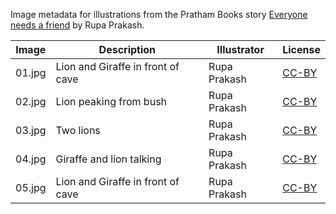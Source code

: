 Image metadata for illustrations from the Pratham Books story [Everyone needs a friend](https://storyweaver.org.in/stories/3965-everyone-needs-a-friend) by Rupa Prakash.

Image | Description | Illustrator | License
----- | ----------- | ----------- | -------
01.jpg | Lion and Giraffe in front of cave | Rupa Prakash | [CC-BY](https://creativecommons.org/licenses/by/4.0/)
02.jpg | Lion peaking from bush | Rupa Prakash | [CC-BY](https://creativecommons.org/licenses/by/4.0/)
03.jpg | Two lions | Rupa Prakash | [CC-BY](https://creativecommons.org/licenses/by/4.0/)
04.jpg | Giraffe and lion talking | Rupa Prakash | [CC-BY](https://creativecommons.org/licenses/by/4.0/)
05.jpg | Lion and Giraffe in front of cave | Rupa Prakash | [CC-BY](https://creativecommons.org/licenses/by/4.0/)
